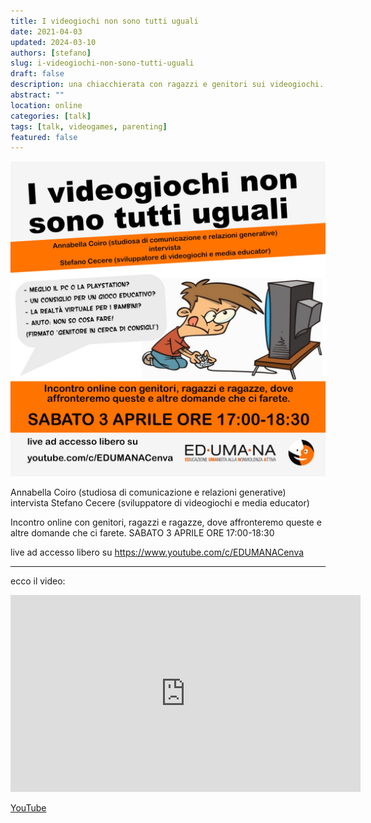 ```yaml
---
title: I videogiochi non sono tutti uguali
date: 2021-04-03
updated: 2024-03-10
authors: [stefano]
slug: i-videogiochi-non-sono-tutti-uguali
draft: false
description: una chiacchierata con ragazzi e genitori sui videogiochi.
abstract: ""
location: online
categories: [talk]
tags: [talk, videogames, parenting]
featured: false
---
```

![](../../../assets/img/event/banner-incontro-videogiochi_featured.jpg)

Annabella Coiro (studiosa di comunicazione e relazioni generative) intervista Stefano Cecere (sviluppatore di videogiochi e media educator)

Incontro online con genitori, ragazzi e ragazze, dove affronteremo queste e altre domande che ci farete.
SABATO 3 APRILE ORE 17:00-18:30

live ad accesso libero su <https://www.youtube.com/c/EDUMANACenva>

---

ecco il video:

<iframe width="560" height="315" src="https://www.youtube-nocookie.com/embed/rsFtVKkuVxE?si=WhVuvpt08EiYTYX9" title="YouTube video player" frameborder="0" allow="accelerometer; autoplay; clipboard-write; encrypted-media; gyroscope; picture-in-picture; web-share" allowfullscreen></iframe>

[YouTube](https://www.youtube.com/watch?v=rsFtVKkuVxE)
